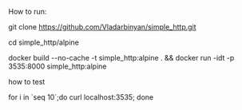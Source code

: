 How to run:

git clone https://github.com/Vladarbinyan/simple_http.git

cd simple_http/alpine

docker build --no-cache -t simple_http:alpine . && docker run -idt -p 3535:8000 simple_http:alpine

how to test

for i in \`seq 10\`;do curl localhost:3535; done
